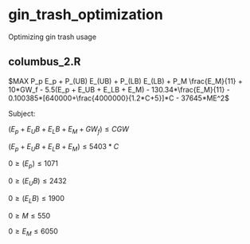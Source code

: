 # gin_trash_optimization
Optimizing gin trash usage

## columbus_2.R 

$`MAX P_p E_p + P_(UB) E_(UB) + P_(LB) E_(LB) + P_M \frac{E_M}{11} + 10*GW_f - 5.5(E_p + E_UB + E_LB + E_M) - 130.34*\frac{E_M}{11} - 0.100385*[640000+\frac{4000000}{1.2*C+5}]*C - 37645*ME^2`$ 

Subject:

$`(E_p + E_UB + E_LB + E_M +GW_f) \leq CGW`$ 

$`(E_p + E_UB + E_LB + E_M) \leq 5403*C`$ 

$`0 \geq (E_p) \leq 1071`$ 

$`0 \geq (E_UB) \leq 2432`$ 

$`0 \geq (E_LB) \leq 1900`$ 

$`0 \geq M \leq 550`$ 

$`0 \geq E_M \leq 6050`$ 

